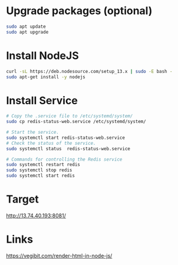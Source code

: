 # Upgrade packages (optional)
``` sh
sudo apt update
sudo apt upgrade
```

# Install NodeJS
``` sh
curl -sL https://deb.nodesource.com/setup_13.x | sudo -E bash -
sudo apt-get install -y nodejs
```

# Install Service
``` sh
# Copy the .service file to /etc/systemd/system/
sudo cp redis-status-web.service /etc/systemd/system/
```

``` sh
# Start the service.
sudo systemctl start redis-status-web.service 
# Check the status of the service.
sudo systemctl status  redis-status-web.service 

# Commands for controlling the Redis service
sudo systemctl restart redis
sudo systemctl stop redis
sudo systemctl start redis
```

# Target
http://13.74.40.193:8081/

# Links
https://vegibit.com/render-html-in-node-js/

